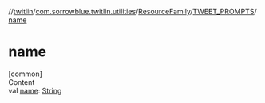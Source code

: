 //[twitlin](../../../index.md)/[com.sorrowblue.twitlin.utilities](../../index.md)/[ResourceFamily](../index.md)/[TWEET_PROMPTS](index.md)/[name](name.md)



# name  
[common]  
Content  
val [name](name.md): [String](https://kotlinlang.org/api/latest/jvm/stdlib/kotlin/-string/index.html)  



